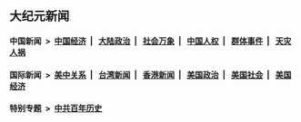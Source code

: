 ## 大纪元新闻

#### 中国新闻 &nbsp;>&nbsp; [中国经济](indexes/ncid283/README.md?10311245) &nbsp;| &nbsp; [大陆政治](indexes/ncid277/README.md?10311245) &nbsp;| &nbsp; [社会万象](indexes/ncid282/README.md?10311245) &nbsp;| &nbsp; [中国人权](indexes/ncid278/README.md?10311245) &nbsp;| &nbsp; [群体事件](indexes/ncid279/README.md?10311245) &nbsp;| &nbsp; [天灾人祸](indexes/ncid280/README.md?10311245)

#### 国际新闻 &nbsp;>&nbsp; [美中关系](indexes/nf1412576/README.md?10311245) &nbsp;| &nbsp; [台湾新闻](indexes/ncid1349361/README.md?10311245) &nbsp;| &nbsp; [香港新闻](indexes/ncid1349362/README.md?10311245) &nbsp;| &nbsp; [美国政治](indexes/ncid1078159/README.md?10311245) &nbsp;| &nbsp; [美国社会](indexes/ncid1078160/README.md?10311245) &nbsp;| &nbsp; [美国经济](indexes/ncid1078158/README.md?10311245)

#### 特别专题 &nbsp;>&nbsp; [中共百年历史](https://github.com/epoch-news/epoch-special/blob/master/README.md?10311245)  
